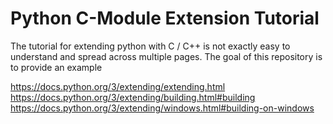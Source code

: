 # Python C-Module Extension Tutorial

The tutorial for extending python with C / C++ is not exactly easy to understand and spread across multiple pages.
The goal of this repository is to provide an example

https://docs.python.org/3/extending/extending.html
https://docs.python.org/3/extending/building.html#building
https://docs.python.org/3/extending/windows.html#building-on-windows